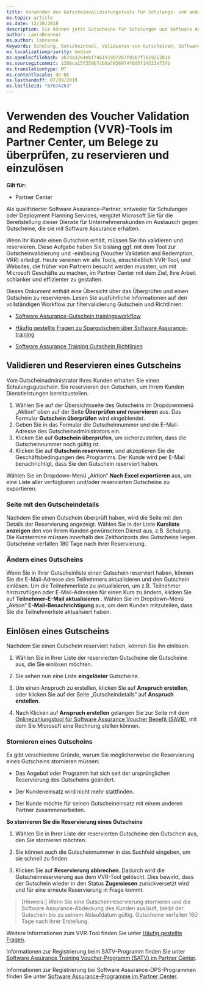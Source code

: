 ```yaml
---
title: Verwenden des Gutscheinvalidierungstools für Schulungs- und andere Gutscheine im Partner Center | Partner Center
ms.topic: article
ms.date: 12/20/2018
description: Sie können jetzt Gutscheine für Schulungen und Software Assurance-Programme im Partner Center anfordern
author: LauraBrenner
ms.author: labrenne
Keywords: Schulung, Gutscheintool, Validieren von Gutscheinen, Software Assurance-Ansprüche, DPS, SATV
ms.localizationpriority: medium
ms.openlocfilehash: ab74a3264ebf7461919072b7fd367f7619252b10
ms.sourcegitcommit: 1388ca15f359b7cb0a7856974f605f14523a73fb
ms.translationtype: MT
ms.contentlocale: de-DE
ms.lasthandoff: 07/09/2019
ms.locfileid: "67674263"
---
```

# <a name="use-the-voucher-validation-and-redemption-tool-in-partner-center-to-validate-reserve-and-redeem-vouchers"></a>Verwenden des Voucher Validation and Redemption (VVR)-Tools im Partner Center, um Belege zu überprüfen, zu reservieren und einzulösen 

**Gilt für:**

- Partner Center

Als qualifizierter Software Assurance-Partner, entweder für Schulungen oder Deployment Planning Services, vergütet Microsoft Sie für die Bereitstellung dieser Dienste für Unternehmenskunden im Austausch gegen Gutscheine, die sie mit Software Assurance erhalten.

Wenn Ihr Kunde einen Gutschein erhält, müssen Sie ihn validieren und reservieren. Diese Aufgabe haben Sie bislang ggf. mit dem Tool zur Gutscheinvalidierung und -einlösung (Voucher Validation and Redemption, VRR) erledigt. Heute vereinen wir alle Tools, einschließlich VVR-Tool, und Websites, die früher von Partnern besucht werden mussten, um mit Microsoft Geschäfte zu machen, im Partner Center mit dem Ziel, Ihre Arbeit schlanker und effizienter zu gestalten.

Dieses Dokument enthält eine Übersicht über das Überprüfen und einen Gutschein zu reservieren. Lesen Sie ausführliche Informationen auf den vollständigen Workflow zur filtervalidierung Gutschein und Richtlinien: 

- [Software Assurance-Gutschein trainingsworkflow](https://query.prod.cms.rt.microsoft.com/cms/api/am/binary/RE3krfK)

- [Häufig gestellte Fragen zu Spargutschein über Software Assurance-training](https://query.prod.cms.rt.microsoft.com/cms/api/am/binary/RE3kz5o) 

- [Software Assurance Training Gutschein Richtlinien](https://query.prod.cms.rt.microsoft.com/cms/api/am/binary/RE3koEP) 


## <a name="validate-and-reserve-a-voucher"></a>Validieren und Reservieren eines Gutscheins

Vom Gutscheinadministrator Ihres Kunden erhalten Sie einen Schulungsgutschein. Sie reservieren den Gutschein, um Ihrem Kunden Dienstleistungen bereitzustellen.

1. Wählen Sie auf der Übersichtsseite des Gutscheins im Dropdownmenü „Aktion“ oben auf der Seite **Überprüfen und reservieren** aus. Das Formular **Gutschein überprüfen** wird eingeblendet.
2. Geben Sie in das Formular die Gutscheinnummer und die E-Mail-Adresse des Gutscheinadministrators ein.
3. Klicken Sie auf **Gutschein überprüfen**, um sicherzustellen, dass die Gutscheinnummer noch gültig ist.
4. Klicken Sie auf **Gutschein reservieren**, und akzeptieren Sie die Geschäftsbedingungen des Programms. Der Kunde wird per E-Mail benachrichtigt, dass Sie den Gutschein reserviert haben.

Wählen Sie im Dropdown-Menü „Aktion“ **Nach Excel exportieren** aus, um eine Liste aller verfügbaren und/oder reservierten Gutscheine zu exportieren.

### <a name="voucher-details-page"></a>Seite mit den Gutscheindetails

Nachdem Sie einen Gutschein überprüft haben, wird die Seite mit den Details der Reservierung angezeigt. Wählen Sie in der Liste **Kursliste anzeigen** den von Ihrem Kunden gewünschten Dienst aus, z.B. Schulung.
Die Kurstermine müssen innerhalb des Zeithorizonts des Gutscheins liegen. Gutscheine verfallen 180 Tage nach ihrer Reservierung.

### <a name="modify-a-voucher"></a>Ändern eines Gutscheins

Wenn Sie in Ihrer Gutscheinliste einen Gutschein reserviert haben, können Sie die E-Mail-Adresse des Teilnehmers aktualisieren und den Gutschein einlösen. Um die Teilnehmerliste zu aktualisieren, um z.B. Teilnehmer hinzuzufügen oder E-Mail-Adressen für einen Kurs zu ändern, klicken Sie auf **Teilnehmer-E-Mail aktualisieren** . Wählen Sie im Dropdown-Menü „Aktion“ **E-Mail-Benachrichtigung** aus, um dem Kunden mitzuteilen, dass Sie die Teilnehmerliste aktualisiert haben.

## <a name="redeem-a-voucher"></a>Einlösen eines Gutscheins

Nachdem Sie einen Gutschein reserviert haben, können Sie ihn einlösen. 

1. Wählen Sie in Ihrer Liste der reservierten Gutscheine die Gutscheine aus, die Sie einlösen möchten. 
2. Sie sehen nun eine Liste **eingelöster** Gutscheine.

4. Um einen Anspruch zu erstellen, klicken Sie auf **Anspruch erstellen**, oder klicken Sie auf der Seite „Gutscheindetails“ auf **Anspruch erstellen**.

5. Nach Klicken auf **Anspruch erstellen** gelangen Sie zur Seite mit dem [Onlinezahlungstool für Software Assurance Voucher Benefit (SAVB)](https://planningservices.partners.extranet.microsoft.com/en/Pages/getpaid.aspx), mit dem Sie Microsoft eine Rechnung stellen können.


### <a name="cancel-a-voucher"></a>Stornieren eines Gutscheins

Es gibt verschiedene Gründe, warum Sie möglicherweise die Reservierung eines Gutscheins stornieren müssen:

- Das Angebot oder Programm hat sich seit der ursprünglichen Reservierung des Gutscheins geändert.

- Der Kundeneinsatz wird nicht mehr stattfinden.

- Der Kunde möchte für seinen Gutscheineinsatz mit einem anderen Partner zusammenarbeiten.

**So stornieren Sie die Reservierung eines Gutscheins**

1. Wählen Sie in Ihrer Liste der reservierten Gutscheine den Gutschein aus, den Sie stornieren möchten.

2. Sie können auch die Gutscheinnummer in das Suchfeld eingeben, um sie schnell zu finden. 

3. Klicken Sie auf **Reservierung abbrechen**. Dadurch wird die Gutscheinreservierung aus dem VVR-Tool gelöscht. Dies bewirkt, dass der Gutschein wieder in den Status **Zugewiesen** zurückversetzt wird und für eine erneute Reservierung in Frage kommt.

>[Hinweis:] Wenn Sie eine Gutscheinreservierung stornieren und die Software Assurance-Abdeckung des Kunden ausläuft, bleibt der Gutschein bis zu seinem Ablaufdatum gültig. Gutscheine verfallen 180 Tage nach ihrer Erstellung.

Weitere Informationen zum VVR-Tool finden Sie unter [Häufig gestellte Fragen](vvr-faq.md).

Informationen zur Registrierung beim SATV-Programm finden Sie unter [Software Assurance Training Voucher-Programm (SATV) im Partner Center](software-assurance-satv.md).

Informationen zur Registrierung bei Software Assurance-DPS-Programmen finden Sie unter [Software Assurance-Programme im Partner Center](software-assurance-dps.md).

